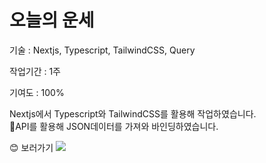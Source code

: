 <h1>오늘의 운세</h1>
<a href="https://nextjs-lucky-five.vercel.app/" target="_blank"></a>
<p>기술 : Nextjs, Typescript, TailwindCSS, Query</p>
<p>작업기간 : 1주</p>
<p>기여도 : 100%</p>
<p>Nextjs에서 Typescript와 TailwindCSS를 활용해 작업하였습니다.<br/> API를 활용해 JSON데이터를 가져와 바인딩하였습니다.</p>
😊 보러가기 <a href="https://nextjs-lucky-five.vercel.app/" target="_blank"><img src="https://img.shields.io/badge/오늘의운세-0099E5?style=flat-square&logo=vercel&logoColor=white"/></a>
